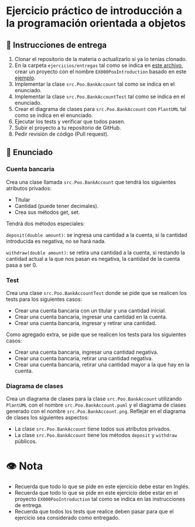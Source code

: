 # Ejercicio práctico de introducción a la programación orientada a objetos

## 📝 Instrucciones de entrega

1. Clonar el repositorio de la materia o actualizarlo si ya lo tenías clonado.
2. En la carpeta `ejercicios/entregas` tal como se indica en [este archivo](./entregas/readme.md), crear un proyecto con el nombre `EX000PooIntroduction` basado en este [ejemplo](../temario/PooSession2).
3. Implementar la clase `src.Poo.BankAccount` tal como se indica en el enunciado.
4. Implementar la clase `src.Poo.BankAccountTest` tal como se indica en el enunciado.
5. Crear el diagrama de clases para  `src.Poo.BankAccount` con `PlantUML` tal como se indica en el enunciado.
6. Ejecutar los tests y verificar que todos pasen.
7. Subir el proyecto a tu repositorio de GitHub.
8. Pedir revisión de código (Pull request).

## 🧠 Enunciado

### Cuenta bancaria
Crea una clase llamada `src.Poo.BankAccount` que tendrá los siguientes atributos privados: 
- Titular
- Cantidad (puede tener decimales).
- Crea sus métodos get, set.

Tendrá dos métodos especiales:

`deposit(double amount)`: se ingresa una cantidad a la cuenta, si la cantidad introducida es negativa, no se hará nada.

`withdraw(double amount)`: se retira una cantidad a la cuenta, si restando la cantidad actual a la que nos pasan es negativa, la cantidad de la cuenta pasa a ser 0.

### Test
Crea una clase `src.Poo.BankAccountTest` donde se pide que se realicen los tests para los siguientes casos:
* Crear una cuenta bancaria con un titular y una cantidad inicial.  
* Crear una cuenta bancaria, ingresar una cantidad en la cuenta.
* Crear una cuenta bancaria, ingresar y retirar una cantidad.

Como agregado extra, se pide que se realicen los tests para los siguientes casos:
* Crear una cuenta bancaria, ingresar una cantidad negativa.
* Crear una cuenta bancaria, retirar una cantidad negativa.
* Crear una cuenta bancaria, retirar una cantidad mayor a la que hay en la cuenta.

### Diagrama de clases
Crea un diagrama de clases para la clase `src.Poo.BankAccount` utilizando `PlantUML` con el nombre `src.Poo.BankAccount.puml` y el diagrama de clases generado con el nombre `src.Poo.BankAccount.png`.
Reflejar en el diagrama de clases los siguientes aspectos:
- La clase `src.Poo.BankAccount` tiene todos sus atributos privados.
- La clase `src.Poo.BankAccount` tiene los métodos `deposit` y `withdraw` públicos.


# 👁️ Nota
- Recuerda que todo lo que se pide en este ejercicio debe estar en Inglés.
- Recuerda que todo lo que se pide en este ejercicio debe estar en el proyecto `EX000PooIntroduction` tal como se indica en las instrucciones de entrega.
- Recuerda que todos los tests que realice deben pasar para que el ejercicio sea considerado como entregado.

